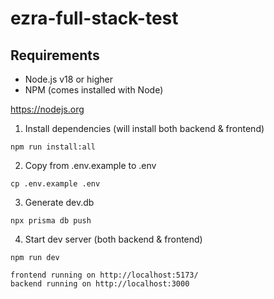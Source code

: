 # ezra-full-stack-test

## Requirements

- Node.js v18 or higher
- NPM (comes installed with Node)

https://nodejs.org

1. Install dependencies (will install both backend & frontend)

```
npm run install:all
```

2. Copy from .env.example to .env

```
cp .env.example .env
```

3. Generate dev.db

```
npx prisma db push
```

4. Start dev server (both backend & frontend)

```
npm run dev
```

```
frontend running on http://localhost:5173/
backend running on http://localhost:3000
```
